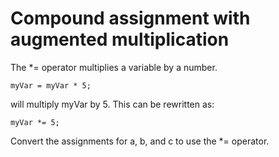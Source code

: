 # Compound assignment with augmented multiplication

The *= operator multiplies a variable by a number.

`myVar = myVar * 5;`

will multiply myVar by 5. This can be rewritten as:

`myVar *= 5;`

Convert the assignments for a, b, and c to use the *= operator.